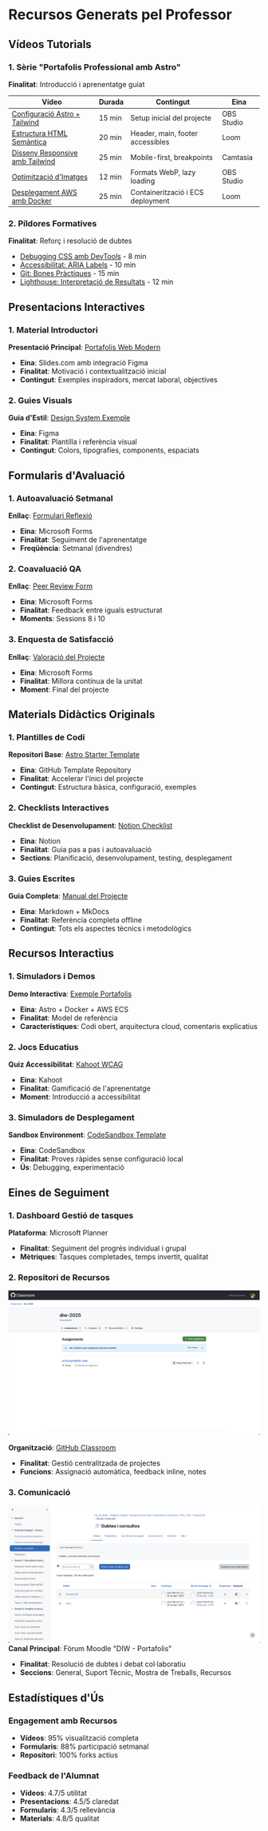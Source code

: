 # Recursos Generats pel Professor

## Vídeos Tutorials

### 1. Sèrie "Portafolis Professional amb Astro"

**Finalitat**: Introducció i aprenentatge guiat

| Vídeo | Durada | Contingut | Eina |
|-------|--------|-----------|------|
| [Configuració Astro + Tailwind](https://youtu.be/configuracio-astro) | 15 min | Setup inicial del projecte | OBS Studio |
| [Estructura HTML Semàntica](https://youtu.be/html-semantic) | 20 min | Header, main, footer accessibles | Loom |
| [Disseny Responsive amb Tailwind](https://youtu.be/responsive-tailwind) | 25 min | Mobile-first, breakpoints | Camtasia |
| [Optimització d'Imatges](https://youtu.be/optimitzacio-imatges) | 12 min | Formats WebP, lazy loading | OBS Studio |
| [Desplegament AWS amb Docker](https://youtu.be/deploy-aws-docker) | 25 min | Containerització i ECS deployment | Loom |

### 2. Píldores Formatives

**Finalitat**: Reforç i resolució de dubtes

- [Debugging CSS amb DevTools](https://youtu.be/debug-css) - 8 min
- [Accessibilitat: ARIA Labels](https://youtu.be/aria-labels) - 10 min  
- [Git: Bones Pràctiques](https://youtu.be/git-practices) - 15 min
- [Lighthouse: Interpretació de Resultats](https://youtu.be/lighthouse-results) - 12 min

## Presentacions Interactives

### 1. Material Introductori

**Presentació Principal**: [Portafolis Web Modern](https://slides.com/profesor/portafolis-web)
- **Eina**: Slides.com amb integració Figma
- **Finalitat**: Motivació i contextualització inicial
- **Contingut**: Exemples inspiradors, mercat laboral, objectives

### 2. Guies Visuals

**Guia d'Estil**: [Design System Exemple](https://www.figma.com/design-system-exemple)
- **Eina**: Figma
- **Finalitat**: Plantilla i referència visual
- **Contingut**: Colors, tipografies, components, espaciats

## Formularis d'Avaluació

### 1. Autoavaluació Setmanal

**Enllaç**: [Formulari Reflexió](https://forms.microsoft.com/r/autoavaluacio)
- **Eina**: Microsoft Forms
- **Finalitat**: Seguiment de l'aprenentatge
- **Freqüència**: Setmanal (divendres)

### 2. Coavaluació QA

**Enllaç**: [Peer Review Form](https://forms.microsoft.com/r/peer-review)
- **Eina**: Microsoft Forms
- **Finalitat**: Feedback entre iguals estructurat
- **Moments**: Sessions 8 i 10

### 3. Enquesta de Satisfacció

**Enllaç**: [Valoració del Projecte](https://forms.microsoft.com/r/valoracio-projecte)
- **Eina**: Microsoft Forms
- **Finalitat**: Millora contínua de la unitat
- **Moment**: Final del projecte

## Materials Didàctics Originals

### 1. Plantilles de Codi

**Repositori Base**: [Astro Starter Template](https://github.com/professor/astro-portfolio-starter)
- **Eina**: GitHub Template Repository
- **Finalitat**: Accelerar l'inici del projecte
- **Contingut**: Estructura bàsica, configuració, exemples

### 2. Checklists Interactives

**Checklist de Desenvolupament**: [Notion Checklist](https://notion.so/checklist-desenvolupament)
- **Eina**: Notion
- **Finalitat**: Guia pas a pas i autoavaluació
- **Sections**: Planificació, desenvolupament, testing, desplegament

### 3. Guies Escrites

**Guia Completa**: [Manual del Projecte](./index.md)
- **Eina**: Markdown + MkDocs
- **Finalitat**: Referència completa offline
- **Contingut**: Tots els aspectes tècnics i metodològics

## Recursos Interactius

### 1. Simuladors i Demos

**Demo Interactiva**: [Exemple Portafolis](http://portafolis-alb-123456789.us-east-1.elb.amazonaws.com)
- **Eina**: Astro + Docker + AWS ECS
- **Finalitat**: Model de referència
- **Característiques**: Codi obert, arquitectura cloud, comentaris explicatius

### 2. Jocs Educatius

**Quiz Accessibilitat**: [Kahoot WCAG](https://kahoot.it/challenge/wcag-quiz)
- **Eina**: Kahoot
- **Finalitat**: Gamificació de l'aprenentatge
- **Moment**: Introducció a accessibilitat

### 3. Simuladors de Desplegament

**Sandbox Environment**: [CodeSandbox Template](https://codesandbox.io/astro-portfolio)
- **Eina**: CodeSandbox
- **Finalitat**: Proves ràpides sense configuració local
- **Ús**: Debugging, experimentació

## Eines de Seguiment

### 1. Dashboard Gestió de tasques

**Plataforma**: Microsoft Planner
- **Finalitat**: Seguiment del progrés individual i grupal
- **Mètriques**: Tasques completades, temps invertit, qualitat

### 2. Repositori de Recursos

![GitHub Classroom Dashboard](assets/github-classroom.png)

**Organització**: [GitHub Classroom](https://classroom.github.com/classrooms/215906397-diw-2025)
- **Finalitat**: Gestió centralitzada de projectes
- **Funcions**: Assignació automàtica, feedback inline, notes

### 3. Comunicació

![Moodle Forums](assets/moodle-forums.png)
**Canal Principal**: Fòrum Moodle "DIW - Portafolis"
- **Finalitat**: Resolució de dubtes i debat col·laboratiu
- **Seccions**: General, Suport Tècnic, Mostra de Treballs, Recursos

## Estadístiques d'Ús

### Engagement amb Recursos

- **Vídeos**: 95% visualització completa
- **Formularis**: 88% participació setmanal
- **Repositori**: 100% forks actius

### Feedback de l'Alumnat

- **Vídeos**: 4.7/5 utilitat
- **Presentacions**: 4.5/5 claredat
- **Formularis**: 4.3/5 rellevància
- **Materials**: 4.8/5 qualitat 